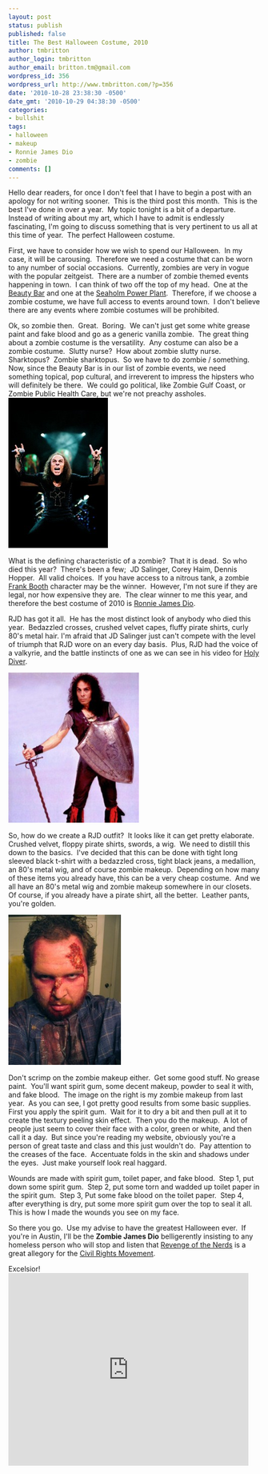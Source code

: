 ```yaml
---
layout: post
status: publish
published: false
title: The Best Halloween Costume, 2010
author: tmbritton
author_login: tmbritton
author_email: britton.tm@gmail.com
wordpress_id: 356
wordpress_url: http://www.tmbritton.com/?p=356
date: '2010-10-28 23:38:30 -0500'
date_gmt: '2010-10-29 04:38:30 -0500'
categories:
- bullshit
tags:
- halloween
- makeup
- Ronnie James Dio
- zombie
comments: []
---
```

<p>Hello dear readers, for once I don't feel that I have to begin a post with an apology for not writing sooner.  This is the third post this month.  This is the best I've done in over a year.  My topic tonight is a bit of a departure.  Instead of writing about my art, which I have to admit is endlessly fascinating, I'm going to discuss something that is very pertinent to us all at this time of year.  The perfect Halloween costume.</p>
<p>First, we have to consider how we wish to spend our Halloween.  In my case, it will be carousing.  Therefore we need a costume that can be worn to any number of social occasions.  Currently, zombies are very in vogue with the popular zeitgeist.  There are a number of zombie themed events happening in town.  I can think of two off the top of my head.  One at the <a href="http://do512.com/event/2010/10/30/zombie-prom-w-dj-mel-more">Beauty Bar</a> and one at the <a href="http://do512.com/event/2010/10/30/zombie-ball-presented-do512-sustainable-waves">Seaholm Power Plant</a>.  Therefore, if we choose a zombie costume, we have full access to events around town.  I don't believe there are any events where zombie costumes will be prohibited.</p>
<p>Ok, so zombie then.  Great.  Boring.  We can't just get some white grease paint and fake blood and go as a generic vanilla zombie.  The great thing about a zombie costume is the versatility.  Any costume can also be a zombie costume.  Slutty nurse?  How about zombie slutty nurse.  Sharktopus?  Zombie sharktopus.  So we have to do zombie / something.  Now, since the Beauty Bar is in our list of zombie events, we need something topical, pop cultural, and irreverent to impress the hipsters who will definitely be there.  We could go political, like Zombie Gulf Coast, or Zombie Public Health Care, but we're not preachy assholes.<br />
<a href="/assets/img/2010/10/ronnie-james-dio.jpg"><img class="size-medium wp-image-357 float-right" title="ronnie-james-dio" src="/assets/img/2010/10/ronnie-james-dio-199x300.jpg" alt="Ronnie James Dio" width="199" height="300" /></a></p>
<p>What is the defining characteristic of a zombie?  That it is dead.  So who died this year?  There's been a few;  JD Salinger, Corey Haim, Dennis Hopper.  All valid choices.  If you have access to a nitrous tank, a zombie <a href="http://en.wikipedia.org/wiki/Frank_Booth_%28Blue_Velvet%29">Frank Booth</a> character may be the winner.  However, I'm not sure if they are legal, nor how expensive they are.  The clear winner to me this year, and therefore the best costume of 2010 is <a href="http://en.wikipedia.org/wiki/Ronnie_James_Dio">Ronnie James Dio</a>.</p>
<p>RJD has got it all.  He has the most distinct look of anybody who died this year.  Bedazzled crosses, crushed velvet capes, fluffy pirate shirts, curly 80's metal hair. I'm afraid that JD Salinger just can't compete with the level of triumph that RJD wore on an every day basis.  Plus, RJD had the voice of a valkyrie, and the battle instincts of one as we can see in his video for <a href="http://www.youtube.com/watch?v=64coD-rx9sk">Holy Diver</a>.</p>
<p><a href="/assets/img/2010/10/ronnie-james-dio-3.jpg"><img class="size-medium wp-image-362 float-right" title="ronnie-james-dio-3" src="/assets/img/2010/10/ronnie-james-dio-3-261x300.jpg" alt="Ronnie James Dio" width="261" height="300" /></a></p>
<p>So, how do we create a RJD outfit?  It looks like it can get pretty elaborate.  Crushed velvet, floppy pirate shirts, swords, a wig.  We need to distill this down to the basics.  I've decided that this can be done with tight long sleeved black t-shirt with a bedazzled cross, tight black jeans, a medallion, an 80's metal wig, and of course zombie makeup.  Depending on how many of these items you already have, this can be a very cheap costume.  And we all have an 80's metal wig and zombie makeup somewhere in our closets.  Of course, if you already have a pirate shirt, all the better.  Leather pants, you're golden.</p>
<p><a href="/assets/img/2010/10/16131_162881813169_622488169_2938727_5139273_n.jpg"><img class="size-medium wp-image-366 float-right" title="16131_162881813169_622488169_2938727_5139273_n" src="/assets/img/2010/10/16131_162881813169_622488169_2938727_5139273_n-225x300.jpg" alt="Zombie Makeup" width="225" height="300" /></a></p>
<p>Don't scrimp on the zombie makeup either.  Get some good stuff. No grease paint.  You'll want spirit gum, some decent makeup, powder to seal it with, and fake blood.  The image on the right is my zombie makeup from last year.  As you can see, I got pretty good results from some basic supplies.  First you apply the spirit gum.  Wait for it to dry a bit and then pull at it to create the textury peeling skin effect.  Then you do the makeup.  A lot of people just seem to cover their face with a color, green or white, and then call it a day.  But since you're reading my website, obviously you're a person of great taste and class and this just wouldn't do.  Pay attention to the creases of the face.  Accentuate folds in the skin and shadows under the eyes.  Just make yourself look real haggard.</p>
<p>Wounds are made with spirit gum, toilet paper, and fake blood.  Step 1, put down some spirit gum.  Step 2, put some torn and wadded up toilet paper in the spirit gum.  Step 3, Put some fake blood on the toilet paper.  Step 4, after everything is dry, put some more spirit gum over the top to seal it all.  This is how I made the wounds you see on my face.</p>
<p>So there you go.  Use my advise to have the greatest Halloween ever.  If you're in Austin, I'll be the <strong>Zombie James Dio</strong> belligerently insisting to any homeless person who will stop and listen that <a href="http://www.imdb.com/title/tt0088000/">Revenge of the Nerds</a> is a great allegory for the <a href="http://en.wikipedia.org/wiki/African-American_Civil_Rights_Movement_%281955%E2%80%931968%29">Civil Rights Movement</a>.</p>
<p>Excelsior!<br />
<object classid="clsid:d27cdb6e-ae6d-11cf-96b8-444553540000" width="480" height="385" codebase="http://download.macromedia.com/pub/shockwave/cabs/flash/swflash.cab#version=6,0,40,0"><param name="allowFullScreen" value="true" /><param name="allowscriptaccess" value="always" /><param name="src" value="http://www.youtube.com/v/64coD-rx9sk?fs=1&amp;hl=en_US" /><embed type="application/x-shockwave-flash" width="480" height="385" src="http://www.youtube.com/v/64coD-rx9sk?fs=1&amp;hl=en_US" allowscriptaccess="always" allowfullscreen="true"></embed></object></p>

